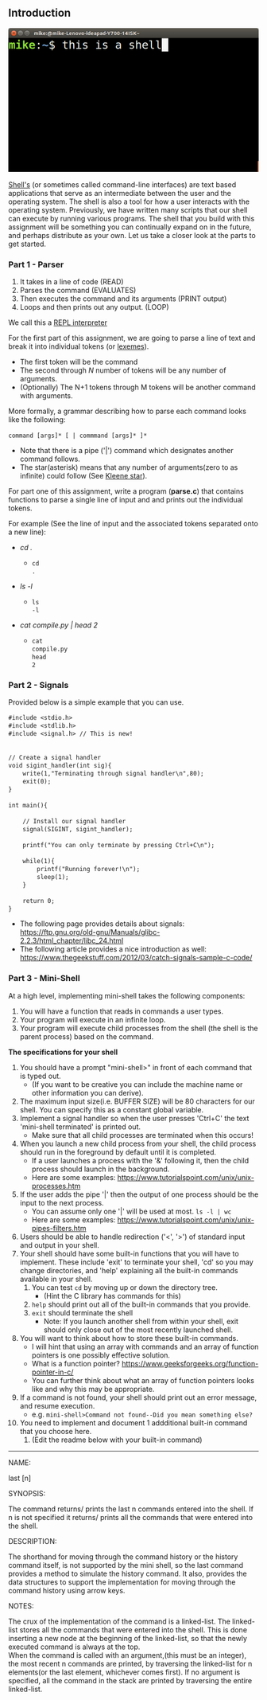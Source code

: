 ## Introduction

<img src="./shell.png" alt="An example shell"/>

[Shell's](https://en.wikipedia.org/wiki/Shell_(computing)) (or sometimes called command-line interfaces) are text based applications that serve as an intermediate between the user and the operating system. The shell is also a tool for how a user interacts with the operating system. Previously, we have written many scripts that our shell can execute by running various programs. The shell that you build with this assignment will be something you can continually expand on in the future, and perhaps distribute as your own. Let us take a closer look at the parts to get started.

### Part 1 - Parser

1. It takes in a line of code (READ)
2. Parses the command (EVALUATES)
3. Then executes the command and its arguments (PRINT output)
4. Loops and then prints out any output. (LOOP)

We call this a [REPL interpreter](https://en.wikipedia.org/wiki/Read–eval–print_loop)

For the first part of this assignment, we are going to parse a line of text and break it into individual tokens (or [lexemes](https://en.wikipedia.org/wiki/Lexical_analysis#Lexeme)).

- The first token will be the command
- The second through *N* number of tokens will be any number of arguments.
- (Optionally) The N+1 tokens through M tokens will be another command with arguments.

More formally, a grammar describing how to parse each command looks like the following:

```command [args]* [ | commmand [args]* ]*```

- Note that there is a pipe ('|') command which designates another command follows.
- The star(asterisk) means that any number of arguments(zero to as infinite) could follow (See [Kleene star](https://en.wikipedia.org/wiki/Kleene_star)).

For part one of this assignment, write a program (**parse.c**) that contains functions to parse a single line of input and and prints out the individual tokens.

For example (See the line of input and the associated tokens separated onto a new line):

- *cd .*
  - ```
    cd
    .
    ```
- *ls -l*
  - ```
    ls
    -l
    ```
- *cat compile.py | head 2*
  - ```
    cat
    compile.py
    head
    2
    ```

### Part 2 - Signals

Provided below is a simple example that you can use.

```
#include <stdio.h>
#include <stdlib.h>
#include <signal.h> // This is new!


// Create a signal handler
void sigint_handler(int sig){
	write(1,"Terminating through signal handler\n",80);
	exit(0);
}

int main(){

	// Install our signal handler
	signal(SIGINT, sigint_handler);

	printf("You can only terminate by pressing Ctrl+C\n");

	while(1){
		printf("Running forever!\n");
		sleep(1);
	}

	return 0;
}
```

* The following page provides details about signals: https://ftp.gnu.org/old-gnu/Manuals/glibc-2.2.3/html_chapter/libc_24.html
* The following article provides a nice introduction as well: https://www.thegeekstuff.com/2012/03/catch-signals-sample-c-code/

### Part 3 - Mini-Shell

At a high level, implementing mini-shell takes the following components:
1. You will have a function that reads in commands a user types.
2. Your program will execute in an infinite loop.
3. Your program will execute child processes from the shell (the shell is the parent process) based on the command.

**The specifications for your shell**
1. You should have a prompt "mini-shell>" in front of each command that is typed out.
	- (If you want to be creative you can include the machine name or other information you can derive).
2. The maximum input size(i.e. BUFFER SIZE) will be 80 characters for our shell. You can specify this as a constant global variable.
3. Implement a signal handler so when the user presses 'Ctrl+C' the text 'mini-shell terminated' is printed out.
	- Make sure that all child processes are terminated when this occurs!
4. When you launch a new child process from your shell, the child process should run in the foreground by default until it is completed.
	- If a user launches a process with the '&' following it, then the child process should launch in the background.
	- Here are some examples: https://www.tutorialspoint.com/unix/unix-processes.htm
6. If the user adds the pipe '|' then the output of one process should be the input to the next process.
	- You can assume only one '|' will be used at most. `ls -l | wc`
	- Here are some examples: https://www.tutorialspoint.com/unix/unix-pipes-filters.htm
7. Users should be able to handle redirection ('<', '>') of standard input and output in your shell.
8. Your shell should have some built-in functions that you will have to implement. These include 'exit' to terminate your shell, 'cd' so you may change directories, and 'help' explaining all the built-in commands available in your shell.
	1. You can test `cd` by moving up or down the directory tree.
		- (Hint the C library has commands for this)
	2. `help` should print out all of the built-in commands that you provide.
	3. `exit` should terminate the shell
		- Note: If you launch another shell from within your shell, exit should only close out of the most recently launched shell.
9. You will want to think about how to store these built-in commands.
	- I will hint that using an array with commands and an array of function pointers is one possibly effective solution.
	- What is a function pointer? https://www.geeksforgeeks.org/function-pointer-in-c/
	- You can further think about what an array of function pointers looks like and why this may be appropriate.
10. If a command is not found, your shell should print out an error message, and resume execution.
	- e.g. `mini-shell>Command not found--Did you mean something else?`
11. You need to implement and document 1 addditional built-in command that you choose here.
	1. (Edit the readme below with your built-in command)

-----------------------------------------------------
NAME:

last [n]

SYNOPSIS:

The command returns/ prints the last n commands entered into the shell. If n is not specified it returns/ prints all the commands that were entered into the shell.

DESCRIPTION:

The shorthand for moving through the command history or the history command itself, is not supported by the mini shell, so the last command provides a method to simulate the history command. It also, provides the data structures to support the implementation for moving through the command history using arrow keys.

NOTES:

The crux of the implementation of the command is a linked-list. The linked-list stores all the commands that were entered into the shell. This is done inserting a new node at the beginning of the linked-list, so that the newly executed command is always at the top.<br>
When the command is called with an argument,(this must be an integer), the most recent n commands are printed, by traversing the linked-list for n elements(or the last element, whichever comes first). If no argument is specified, all the command in the stack are printed by traversing the entire linked-list.
